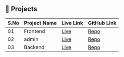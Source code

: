 ## 🚀 Projects

| S.No | Project Name        | Live Link                                              | GitHub Link                                                   |
|------|---------------------|--------------------------------------------------------|--------------------------------------------------------------------- |
| 01   |    Frontend         | [Live]( https://zingobite-frontend.onrender.com)       |  [Repo](https://github.com/harshali-kale/ZingoBite/tree/main/frontend) |
| 02   |    admin            | [Live](https://zingobite-admin-8lcj.onrender.com)      |  [Repo](https://github.com/harshali-kale/ZingoBite/tree/main/admin)   |
| 03   |    Backend          | [Live]( https://zingobite.onrender.com)                |  [Repo](https://github.com/harshali-kale/ZingoBite/tree/main/backend) |

